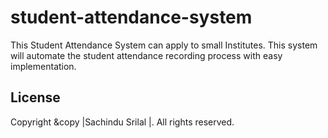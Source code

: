 # student-attendance-system

This Student Attendance System can apply to small Institutes. This system will automate the student attendance recording process with easy implementation.

## License

Copyright &copy |Sachindu Srilal |. All rights reserved.
